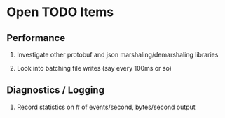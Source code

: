 
# Open TODO Items

## Performance

1. Investigate other protobuf and json marshaling/demarshaling libraries

2. Look into batching file writes (say every 100ms or so)

## Diagnostics / Logging

1. Record statistics on # of events/second, bytes/second output